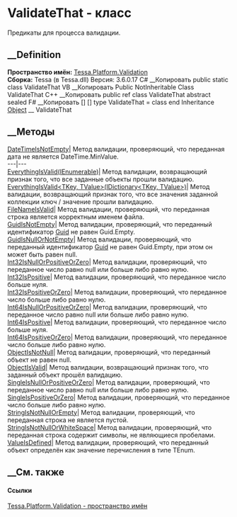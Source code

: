 # ValidateThat - класс
Предикаты для процесса валидации.
## __Definition
 **Пространство имён:**
[Tessa.Platform.Validation](N_Tessa_Platform_Validation.htm)  
 **Сборка:** Tessa (в Tessa.dll) Версия: 3.6.0.17
C# __Копировать
     public static class ValidateThat
VB __Копировать
     Public NotInheritable Class ValidateThat
C++ __Копировать
     public ref class ValidateThat abstract sealed
F# __Копировать
     [<AbstractClassAttribute>]
    [<SealedAttribute>]
    type ValidateThat = class end
Inheritance
    [Object](https://learn.microsoft.com/dotnet/api/system.object) __ ValidateThat
##  __Методы
[DateTimeIsNotEmpty](M_Tessa_Platform_Validation_ValidateThat_DateTimeIsNotEmpty.htm)|
Метод валидации, проверяющий, что переданная дата не является
DateTime.MinValue.  
---|---  
[EverythingIsValid<T>(IEnumerable<T>)](M_Tessa_Platform_Validation_ValidateThat_EverythingIsValid__1.htm)|
Метод валидации, возвращающий признак того, что все заданные объекты прошли
валидацию.  
[EverythingIsValid<TKey, TValue>(IDictionary<TKey,
TValue>)](M_Tessa_Platform_Validation_ValidateThat_EverythingIsValid__2.htm)|
Метод валидации, возвращающий признак того, что все значения заданной
коллекции ключ / значение прошли валидацию.  
[FileNameIsValid](M_Tessa_Platform_Validation_ValidateThat_FileNameIsValid.htm)|
Метод валидации, проверяющий, что переданная строка является корректным именем
файла.  
[GuidIsNotEmpty](M_Tessa_Platform_Validation_ValidateThat_GuidIsNotEmpty.htm)|
Метод валидации, проверяющий, что переданный идентификатор
[Guid](https://learn.microsoft.com/dotnet/api/system.guid) не равен
Guid.Empty.  
[GuidIsNullOrNotEmpty](M_Tessa_Platform_Validation_ValidateThat_GuidIsNullOrNotEmpty.htm)|
Метод валидации, проверяющий, что переданный идентификатор
[Guid](https://learn.microsoft.com/dotnet/api/system.guid) не равен
Guid.Empty, при этом он может быть равен null.  
[Int32IsNullOrPositiveOrZero](M_Tessa_Platform_Validation_ValidateThat_Int32IsNullOrPositiveOrZero.htm)|
Метод валидации, проверяющий, что переданное число равно null или больше либо
равно нулю.  
[Int32IsPositive](M_Tessa_Platform_Validation_ValidateThat_Int32IsPositive.htm)|
Метод валидации, проверяющий, что переданное число больше нуля.  
[Int32IsPositiveOrZero](M_Tessa_Platform_Validation_ValidateThat_Int32IsPositiveOrZero.htm)|
Метод валидации, проверяющий, что переданное число больше либо равно нулю.  
[Int64IsNullOrPositiveOrZero](M_Tessa_Platform_Validation_ValidateThat_Int64IsNullOrPositiveOrZero.htm)|
Метод валидации, проверяющий, что переданное число равно null или больше либо
равно нулю.  
[Int64IsPositive](M_Tessa_Platform_Validation_ValidateThat_Int64IsPositive.htm)|
Метод валидации, проверяющий, что переданное число больше нуля.  
[Int64IsPositiveOrZero](M_Tessa_Platform_Validation_ValidateThat_Int64IsPositiveOrZero.htm)|
Метод валидации, проверяющий, что переданное число больше либо равно нулю.  
[ObjectIsNotNull](M_Tessa_Platform_Validation_ValidateThat_ObjectIsNotNull.htm)|
Метод валидации, проверяющий, что переданный объект не равен null.  
[ObjectIsValid<T>](M_Tessa_Platform_Validation_ValidateThat_ObjectIsValid__1.htm)|
Метод валидации, возвращающий признак того, что заданный объект прошёл
валидацию.  
[SingleIsNullOrPositiveOrZero](M_Tessa_Platform_Validation_ValidateThat_SingleIsNullOrPositiveOrZero.htm)|
Метод валидации, проверяющий, что переданное число равно null или больше либо
равно нулю.  
[SingleIsPositiveOrZero](M_Tessa_Platform_Validation_ValidateThat_SingleIsPositiveOrZero.htm)|
Метод валидации, проверяющий, что переданное число больше либо равно нулю.  
[StringIsNotNullOrEmpty](M_Tessa_Platform_Validation_ValidateThat_StringIsNotNullOrEmpty.htm)|
Метод валидации, проверяющий, что переданная строка не является пустой.  
[StringIsNotNullOrWhiteSpace](M_Tessa_Platform_Validation_ValidateThat_StringIsNotNullOrWhiteSpace.htm)|
Метод валидации, проверяющий, что переданная строка содержит символы, не
являющиеся пробелами.  
[ValueIsDefined<TEnum>](M_Tessa_Platform_Validation_ValidateThat_ValueIsDefined__1.htm)|
Метод валидации, проверяющий, что переданный объект определён как значение
перечисления в типе TEnum.  
## __См. также
#### Ссылки
[Tessa.Platform.Validation - пространство
имён](N_Tessa_Platform_Validation.htm)
